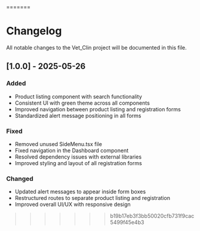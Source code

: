 
=======
# Changelog

All notable changes to the Vet_Clin project will be documented in this file.

## [1.0.0] - 2025-05-26

### Added
- Product listing component with search functionality
- Consistent UI with green theme across all components
- Improved navigation between product listing and registration forms
- Standardized alert message positioning in all forms

### Fixed
- Removed unused SideMenu.tsx file
- Fixed navigation in the Dashboard component
- Resolved dependency issues with external libraries
- Improved styling and layout of all registration forms

### Changed
- Updated alert messages to appear inside form boxes
- Restructured routes to separate product listing and registration
- Improved overall UI/UX with responsive design
>>>>>>> b19b17eb3f3bb50020cfb731f9cac5499f45e4b3
